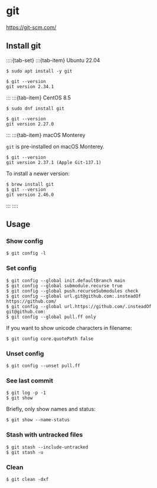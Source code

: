 # git

<https://git-scm.com/>

## Install git

::::{tab-set}
:::{tab-item} Ubuntu 22.04

```console
$ sudo apt install -y git
```

```console
$ git --version
git version 2.34.1
```

:::
:::{tab-item} CentOS 8.5

```console
$ sudo dnf install git
```

```console
$ git --version
git version 2.27.0
```

:::
:::{tab-item} macOS Monterey

`git` is pre-installed on macOS Monterey.

```console
$ git --version
git version 2.37.1 (Apple Git-137.1)
```

To install a newer version:

```console
$ brew install git
$ git --version
git version 2.46.0
```

:::
::::

## Usage

### Show config

```console
$ git config -l
```

### Set config

```console
$ git config --global init.defaultBranch main
$ git config --global submodule.recurse true
$ git config --global push.recurseSubmodules check
$ git config --global url.git@github.com:.insteadOf https://github.com/
$ git config --global url.https://github.com/.insteadOf git@github.com:
$ git config --global pull.ff only
```

If you want to show unicode characters in filename:

```console
$ git config core.quotePath false
```

### Unset config

```console
$ git config --unset pull.ff
```

### See last commit

```console
$ git log -p -1
$ git show
```

Briefly, only show names and status:

```console
$ git show --name-status
```

### Stash with untracked files

```console
$ git stash --include-untracked
$ git stash -u
```

### Clean

```console
$ git clean -dxf
```
